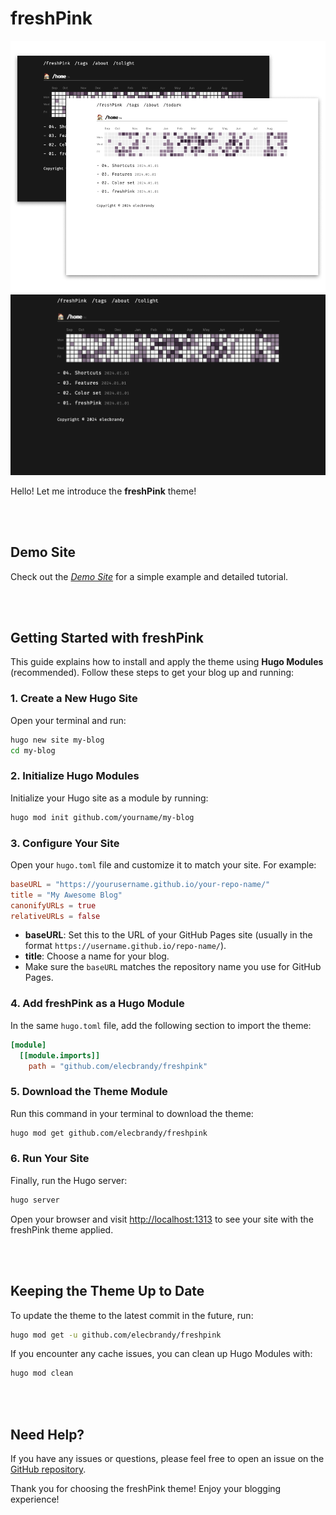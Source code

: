 # freshPink

![Thumbnail](https://raw.githubusercontent.com/elecbrandy/freshpink/main/images/tn.png)  
![Screenshot](https://raw.githubusercontent.com/elecbrandy/freshpink/main/images/screenshot.png)

Hello! Let me introduce the **freshPink** theme!

<br>
<br>

## Demo Site

Check out the [_Demo Site_](https://elecbrandy.github.io/freshpink/) for a simple example and detailed tutorial.

<br>
<br>

## Getting Started with freshPink

This guide explains how to install and apply the theme using **Hugo Modules** (recommended). Follow these steps to get your blog up and running:

### 1. Create a New Hugo Site

Open your terminal and run:

```bash
hugo new site my-blog
cd my-blog
```

### 2. Initialize Hugo Modules

Initialize your Hugo site as a module by running:

```bash
hugo mod init github.com/yourname/my-blog
```

### 3. Configure Your Site

Open your `hugo.toml` file and customize it to match your site. For example:

```toml
baseURL = "https://yourusername.github.io/your-repo-name/"
title = "My Awesome Blog"
canonifyURLs = true
relativeURLs = false
```

- **baseURL**: Set this to the URL of your GitHub Pages site (usually in the format `https://username.github.io/repo-name/`).
- **title**: Choose a name for your blog.
- Make sure the `baseURL` matches the repository name you use for GitHub Pages.

### 4. Add freshPink as a Hugo Module

In the same `hugo.toml` file, add the following section to import the theme:

```toml
[module]
  [[module.imports]]
    path = "github.com/elecbrandy/freshpink"
```

### 5. Download the Theme Module

Run this command in your terminal to download the theme:

```bash
hugo mod get github.com/elecbrandy/freshpink
```

### 6. Run Your Site

Finally, run the Hugo server:

```bash
hugo server
```

Open your browser and visit [http://localhost:1313](http://localhost:1313) to see your site with the freshPink theme applied.

<br>
<br>

## Keeping the Theme Up to Date

To update the theme to the latest commit in the future, run:

```bash
hugo mod get -u github.com/elecbrandy/freshpink
```

If you encounter any cache issues, you can clean up Hugo Modules with:

```bash
hugo mod clean
```

<br>
<br>

## Need Help?

If you have any issues or questions, please feel free to open an issue on the [GitHub repository](https://github.com/elecbrandy/freshpink/issues).

Thank you for choosing the freshPink theme! Enjoy your blogging experience!
